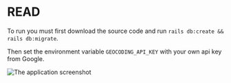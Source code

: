# READ

To run you must first download the source code and run `rails db:create && rails db:migrate`.

Then set the environment variable `GEOCODING_API_KEY` with your own api key from Google.

![The application screenshot](https://docs.google.com/uc?id=1pu7rRtx5iZOv5Tl4EY28p7OBEuGiujh_)
